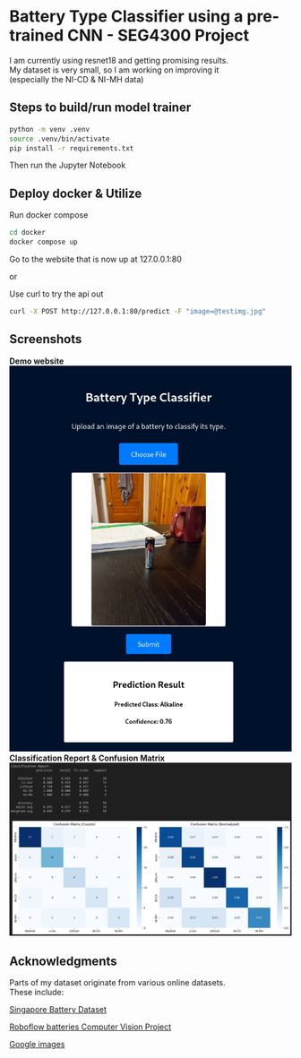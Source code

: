 # Battery Type Classifier using a pre-trained CNN - SEG4300 Project
I am currently using resnet18 and getting promising results. \
My dataset is very small, so I am working on improving it \
(especially the NI-CD & NI-MH data)

## Steps to build/run model trainer
```bash
python -m venv .venv
source .venv/bin/activate
pip install -r requirements.txt
```
Then run the Jupyter Notebook

## Deploy docker & Utilize
Run docker compose
```bash
cd docker
docker compose up
```
Go to the website that is now up at 127.0.0.1:80

or

Use curl to try the api out
```bash
curl -X POST http://127.0.0.1:80/predict -F "image=@testimg.jpg"
```

## Screenshots
**Demo website**
![Website with a test image](./Images/WebsiteImg.png)
**Classification Report & Confusion Matrix**
![Classification Report & Confusion Matrix](./Images/image2.png)

## Acknowledgments
Parts of my dataset originate from various online datasets. \
These include:

[Singapore Battery Dataset](https://github.com/FriedrichZhao/Singapore_Battery_Dataset)

[Roboflow batteries Computer Vision Project](https://universe.roboflow.com/school-gchcr/batteries-1aib9)

[Google images](https://www.google.com/imghp?hl=en&authuser=0&ogbl)